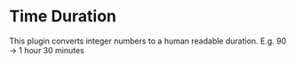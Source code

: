 # Time Duration

This plugin converts integer numbers to a human readable duration.
E.g. 90 -> 1 hour 30 minutes